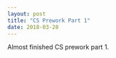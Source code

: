 ```yaml
---
layout: post
title: "CS Prework Part 1"
date: 2018-03-28
---
```


Almost finished CS prework part 1.
